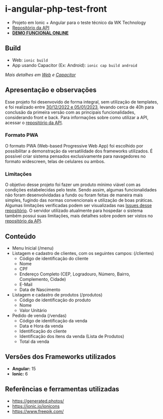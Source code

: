# i-angular-php-test-front
- Projeto em Ionic + Angular para o teste técnico da WK Technology
- [Repositório da API](https://github.com/leonardofmed/i-angular-php-test-back)
- [**DEMO FUNCIONAL ONLINE**](http://wktest.epizy.com)

## Build
- Web: `ionic build`
- App usando Capacitor (Ex: Android): `ionic cap build android`

*Mais detalhes em [Web](https://ionicframework.com/docs/cli/commands/build) e [Capacitor](https://ionicframework.com/docs/cli/commands/capacitor-build)*

## Apresentação e observações
Esse projeto foi desenvovido de forma integral, sem utilização de templates, e foi realizado entre [30/12/2022 e 05/01/2023](https://github.com/leonardofmed/i-angular-php-test-front/commits?author=leonardofmed&since=2022-12-30&until=2023-01-06), levando cerca de 40h para conclusão da primeira versão com as principais funcionalidades, considerando front e back. Para informações sobre como utilizar a API, acessar o [repositório da API](https://github.com/leonardofmed/i-angular-php-test-back).

### Formato PWA
O formato PWA (Web-based Progressive Web App) foi escolhido por possibilitar a demonstração da versatilidade dos frameworks utilizados. É possível criar sistema pensados exclusivamente para navagedores no formato widescreen, telas de celulares ou ambos.

### Limitações
O objetivo desse projeto foi fazer um produto mínimo viável com as condições estabelecidas pelo teste. Sendo assim, algumas funcionalidades não foram desenvolvidadas a fundo ou foram feitas de maneira mais simples, fugindo das normas convencionais e utilização de boas práticas. Algumas limitações verificadas podem ser visualizadas nas [Issues desse repositório](https://github.com/leonardofmed/i-angular-php-test-front/issues). O servidor utilizado atualmente para hospedar o sistema também possui suas limitações, mais detalhes sobre podem ser vistos no [repositório da API](https://github.com/leonardofmed/i-angular-php-test-back).

## Conteúdo
- Menu Inicial (/menu)
- Listagem e cadastro de clientes, com os seguintes campos: (/clientes)
    - Código de identificação do cliente
    - Nome
    - CPF
    - Endereço Completo (CEP, Logradouro, Número, Bairro, Complemento, Cidade)
    - E-Mail
    - Data de Nascimento
- Listagem e cadastro de produtos (/produtos)
    - Código de identificação do produto
    - Nome
    - Valor Unitário
- Pedido de venda (/vendas)
    - Código de identificação da venda
    - Data e Hora da venda
    - Identificação do cliente
    - Identificação dos itens da venda (Lista de Produtos)
    - Total da venda

## Versões dos Frameworks utilizados
- **Angular:** 15
- **Ionic:** 6

## Referências e ferramentas utilizadas
- https://generated.photos/
- https://ionic.io/ionicons
- https://www.freepik.com/